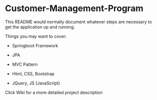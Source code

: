 # Customer-Management-Program
This README would normally document whatever steps are necessary to get the application up and running.

Things you may want to cover:

* Springboot Framework  

* JPA 

* MVC Pattern 

* Html, CSS, Bootstrap

* JQuery, JS (JavaScript)  

Click Wiki for a more detailed project description
  
 
